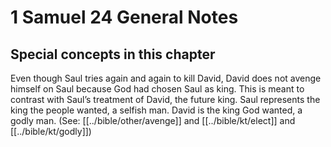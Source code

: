 # 1 Samuel 24 General Notes
## Special concepts in this chapter

Even though Saul tries again and again to kill David, David does not avenge himself on Saul because God had chosen Saul as king. This is meant to contrast with Saul’s treatment of David, the future king. Saul represents the king the people wanted, a selfish man. David is the king God wanted, a godly man. (See: [[../bible/other/avenge]] and [[../bible/kt/elect]] and [[../bible/kt/godly]])